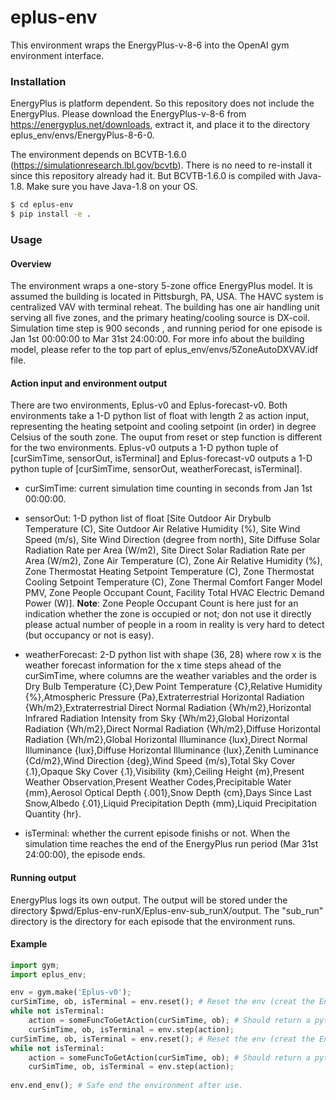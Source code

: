 # eplus-env

This environment wraps the EnergyPlus-v-8-6 into the OpenAI gym environment interface. 
### Installation
EnergyPlus is platform dependent. So this repository does not include the EnergyPlus. Please download
the EnergyPlus-v-8-6 from https://energyplus.net/downloads, extract it, and place it to the directory 
eplus_env/envs/EnergyPlus-8-6-0. 

The environment depends on BCVTB-1.6.0 (https://simulationresearch.lbl.gov/bcvtb). There 
is no need to re-install it since this repository already had it. But BCVTB-1.6.0 is compiled
with Java-1.8. Make sure you have Java-1.8 on your OS. 

```sh
$ cd eplus-env
$ pip install -e .
```
### Usage
#### Overview
The environment wraps a one-story 5-zone office EnergyPlus model. It is assumed the building is located in
Pittsburgh, PA, USA. The HAVC system is centralized VAV with terminal reheat. The building has one air handling
unit serving all five zones, and the primary heating/cooling source is DX-coil. Simulation time step is 900 seconds
, and running period for one episode is Jan 1st 00:00:00 to Mar 31st 24:00:00. For more info about the 
building model, please refer to the top part of eplus_env/envs/5ZoneAutoDXVAV.idf file. 
#### Action input and environment output
There are two environments, Eplus-v0 and Eplus-forecast-v0. Both environments take a 1-D python list of float with
length 2 as action input, representing the heating setpoint and cooling setpoint (in order) in degree Celsius of 
the south zone. The ouput from reset or step function is different for the two environments. Eplus-v0 outputs a 
1-D python tuple of [curSimTime, sensorOut, isTerminal] and Eplus-forecast-v0 outputs a 1-D python tuple of
[curSimTime, sensorOut, weatherForecast, isTerminal]. 

* curSimTime: current simulation time counting in seconds from Jan 1st 00:00:00.

* sensorOut: 1-D python list of float [Site Outdoor Air Drybulb Temperature (C), 
Site Outdoor Air Relative Humidity (%), Site Wind Speed (m/s), Site Wind Direction (degree from north), 
Site Diffuse Solar Radiation Rate per Area (W/m2), Site Direct Solar Radiation Rate per Area (W/m2), 
Zone Air Temperature (C), Zone Air Relative Humidity (%), Zone Thermostat Heating Setpoint Temperature (C), 
Zone Thermostat Cooling Setpoint Temperature (C), Zone Thermal Comfort Fanger Model PMV, Zone People Occupant Count, 
Facility Total HVAC Electric Demand Power (W)]. **Note**: Zone People Occupant Count is here just for an indication
whether the zone is occupied or not; don not use it directly please actual number of people in a room in reality 
is very hard to detect (but occupancy or not is easy). 

* weatherForecast: 2-D python list with shape (36, 28) where row x is the weather forecast information for 
the x time steps ahead of the curSimTime, where columns are the weather variables and the order is 
Dry Bulb Temperature {C},Dew Point Temperature
{C},Relative Humidity {%},Atmospheric Pressure {Pa},Extraterrestrial Horizontal Radiation
{Wh/m2},Extraterrestrial Direct Normal Radiation {Wh/m2},Horizontal Infrared
Radiation Intensity from Sky {Wh/m2},Global Horizontal Radiation {Wh/m2},Direct
Normal Radiation {Wh/m2},Diffuse Horizontal Radiation {Wh/m2},Global Horizontal
Illuminance {lux},Direct Normal Illuminance {lux},Diffuse Horizontal Illuminance
{lux},Zenith Luminance {Cd/m2},Wind Direction {deg},Wind Speed {m/s},Total Sky
Cover {.1},Opaque Sky Cover {.1},Visibility {km},Ceiling Height {m},Present Weather
Observation,Present Weather Codes,Precipitable Water {mm},Aerosol Optical Depth
{.001},Snow Depth {cm},Days Since Last Snow,Albedo {.01},Liquid Precipitation Depth
{mm},Liquid Precipitation Quantity {hr}.

* isTerminal: whether the current episode finishs or not. When the simulation time reaches the end of the 
EnergyPlus run period (Mar 31st 24:00:00), the episode ends. 
#### Running output
EnergyPlus logs its own output. The output will be stored under the directory $pwd/Eplus-env-runX/Eplus-env-sub_runX/output.
The "sub_run" directory is the directory for each episode that the environment runs. 

#### Example

```python
import gym;
import eplus_env;

env = gym.make('Eplus-v0');
curSimTime, ob, isTerminal = env.reset(); # Reset the env (creat the EnergyPlus subprocess)
while not isTerminal:
    action = someFuncToGetAction(curSimTime, ob); # Should return a python list of float with len 2
    curSimTime, ob, isTerminal = env.step(action);
curSimTime, ob, isTerminal = env.reset(); # Reset the env (creat the EnergyPlus subprocess)
while not isTerminal:
    action = someFuncToGetAction(curSimTime, ob); # Should return a python list of float with len 2
    curSimTime, ob, isTerminal = env.step(action);
                  
env.end_env(); # Safe end the environment after use. 
